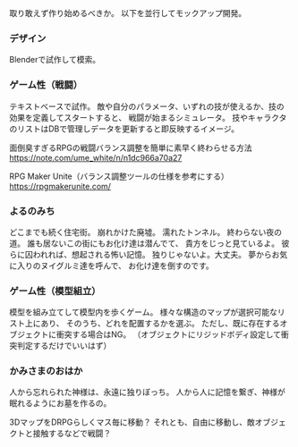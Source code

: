 取り敢えず作り始めるべきか。
以下を並行してモックアップ開発。

### デザイン
Blenderで試作して模索。

### ゲーム性（戦闘）
テキストベースで試作。
敵や自分のパラメータ、いずれの技が使えるか、技の効果を定義してスタートすると、
戦闘が始まるシミュレータ。
技やキャラクタのリストはDBで管理しデータを更新すると即反映するイメージ。

面倒臭すぎるRPGの戦闘バランス調整を簡単に素早く終わらせる方法
https://note.com/ume_white/n/n1dc966a70a27

RPG Maker Unite（バランス調整ツールの仕様を参考にする）
https://rpgmakerunite.com/

### よるのみち
どこまでも続く住宅街。
崩れかけた廃墟。
濡れたトンネル。
終わらない夜の道。
誰も居ないこの街にもお化け達は潜んでて、
貴方をじっと見ているよ。
彼らに囚われれば、想起される怖い記憶。
独りじゃないよ。大丈夫。
夢からお気に入りのヌイグルミ達を呼んで、
お化け達を倒すのです。

### ゲーム性（模型組立）
模型を組み立てして模型内を歩くゲーム。
様々な構造のマップが選択可能なリスト上にあり、
そのうち、どれを配置するかを選ぶ。
ただし、既に存在するオブジェクトに衝突する場合はNG。
（オブジェクトにリジッドボディ設定して衝突判定するだけでいいはず）

### かみさまのおはか
人から忘れられた神様は、永遠に独りぼっち。
人から人に記憶を繋ぎ、神様が眠れるようにお墓を作るの。


3DマップをDRPGらしくマス毎に移動？
それとも、自由に移動し、敵オブジェクトと接触するなどで戦闘？

